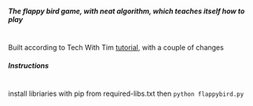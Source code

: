
<h5>The flappy bird game, with neat algorithm, which teaches itself how to play</h5><br>
Built according to Tech With Tim  <a href="https://www.youtube.com/watch?v=OGHA-elMrxI">tutorial</a>, with a couple of changes<br>
<h5>Instructions</h5><br>
install libriaries with pip from required-libs.txt then <code>python flappybird.py</code>
